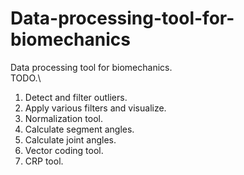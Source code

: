 # Data-processing-tool-for-biomechanics
Data processing tool for biomechanics.\
TODO.\
1. Detect and filter outliers.
2. Apply various filters and visualize.
3. Normalization tool.
4. Calculate segment angles.
5. Calculate joint angles.
6. Vector coding tool.
7. CRP tool.
